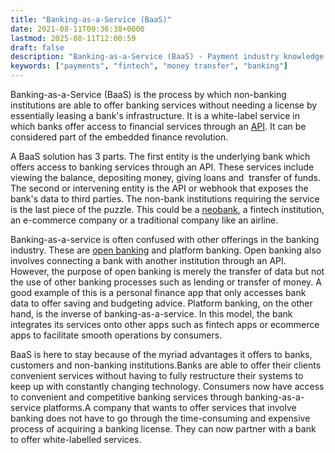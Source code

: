 ```yaml
---
title: "Banking-as-a-Service (BaaS)"
date: 2021-08-11T09:36:38+0000
lastmod: 2025-08-11T12:00:59
draft: false
description: "Banking-as-a-Service (BaaS) - Payment industry knowledge and insights"
keywords: ["payments", "fintech", "money transfer", "banking"]
---
```


Banking-as-a-Service (BaaS) is the process by which non-banking institutions are able to offer banking services without needing a license by essentially leasing a bank's infrastructure. It is a white-label service in which banks offer access to financial services through an [API](https://faisalkhanllc.xyz/resources/payments-wiki/a/application-programming-interface-api/). It can be considered part of the embedded finance revolution.

A BaaS solution has 3 parts. The first entity is the underlying bank which offers access to banking services through an API. These services include viewing the balance, depositing money, giving loans and  transfer of funds. The second or intervening entity is the API or webhook that exposes the bank's data to third parties. The non-bank institutions requiring the service is the last piece of the puzzle. This could be a [neobank](https://faisalkhanllc.xyz/resources/payments-wiki/n/neo-bank/), a fintech institution, an e-commerce company or a traditional company like an airline. 

Banking-as-a-service is often confused with other offerings in the banking industry. These are [open banking](https://faisalkhanllc.xyz/resources/payments-wiki/o/open-banking/) and platform banking. Open banking also involves connecting a bank with another institution through an API. However, the purpose of open banking is merely the transfer of data but not the use of other banking processes such as lending or transfer of money. A good example of this is a personal finance app that only accesses bank data to offer saving and budgeting advice. Platform banking, on the other hand, is the inverse of banking-as-a-service. In this model, the bank integrates its services onto other apps such as fintech apps or ecommerce apps to facilitate smooth operations by consumers. 

BaaS is here to stay because of the myriad advantages it offers to banks, customers and non-banking institutions.Banks are able to offer their clients convenient services without having to fully restructure their systems to keep up with constantly changing technology. Consumers now have access to convenient and competitive banking services through banking-as-a-service platforms.A company that wants to offer services that involve banking does not have to go through the time-consuming and expensive process of acquiring a banking license. They can now partner with a bank to offer white-labelled services.